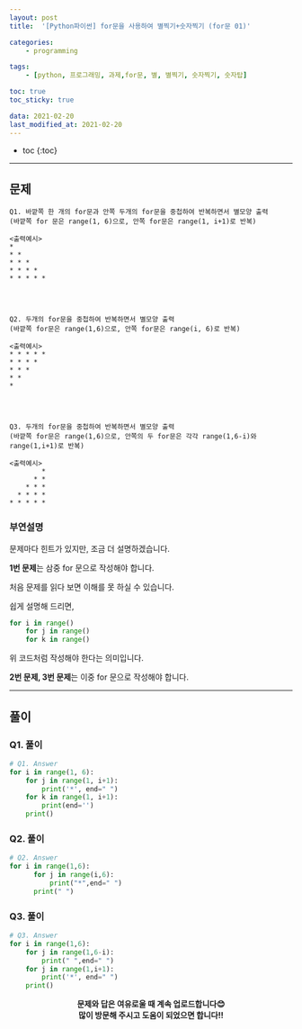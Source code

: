 ```yaml
---
layout: post
title:  '[Python파이썬] for문을 사용하여 별찍기+숫자찍기 (for문 01)'

categories:
    - programming

tags:
    - [python, 프로그래밍, 과제,for문, 별, 별찍기, 숫자찍기, 숫자탑]

toc: true
toc_sticky: true

data: 2021-02-20
last_modified_at: 2021-02-20
---
```


* toc
{:toc}

---

## 문제

    Q1. 바깥쪽 한 개의 for문과 안쪽 두개의 for문을 중첩하여 반복하면서 별모양 출력
    (바깥쪽 for 문은 range(1, 6)으로, 안쪽 for문은 range(1, i+1)로 반복)

    <출력예시>
    *
    * *
    * * *
    * * * *
    * * * * *




    Q2. 두개의 for문을 중첩하여 반복하면서 별모양 출력
    (바깥쪽 for문은 range(1,6)으로, 안쪽 for문은 range(i, 6)로 반복)

    <출력예시>
    * * * * *  
    * * * *  
    * * *  
    * *  
    * 




    Q3. 두개의 for문을 중첩하여 반복하면서 별모양 출력
    (바깥쪽 for문은 range(1,6)으로, 안쪽의 두 for문은 각각 range(1,6-i)와 range(1,i+1)로 반복)

    <출력예시>
            *
          * *
        * * *
      * * * *
    * * * * *




### 부연설명

문제마다 힌트가 있지만, 조금 더 설명하겠습니다.<br>

**1번 문제**는 삼중 for 문으로 작성해야 합니다.<br>

처음 문제를 읽다 보면 이해를 못 하실 수 있습니다.<br>

쉽게 설명해 드리면,<br>

~~~python
for i in range()
    for j in range()
    for k in range()
~~~

위 코드처럼 작성해야 한다는 의미입니다.<br>

**2번 문제, 3번 문제**는 이중 for 문으로 작성해야 합니다.<br>


---

## 풀이

### Q1. 풀이

~~~python
# Q1. Answer
for i in range(1, 6):
    for j in range(1, i+1):
        print('*', end=" ")
    for k in range(1, i+1):
        print(end='')
    print()
~~~

### Q2. 풀이

~~~python
# Q2. Answer
for i in range(1,6):
      for j in range(i,6):
          print("*",end=" ")
      print(" ")
~~~

### Q3. 풀이

~~~python
# Q3. Answer
for i in range(1,6):
    for j in range(1,6-i):
        print(" ",end=" ")
    for j in range(1,i+1):
        print('*', end=" ")
    print()
~~~

<center>

<b>문제와 답은 여유로울 때 계속 업로드합니다😊<br>
많이 방문해 주시고 도움이 되었으면 합니다!!</b>

</center>
